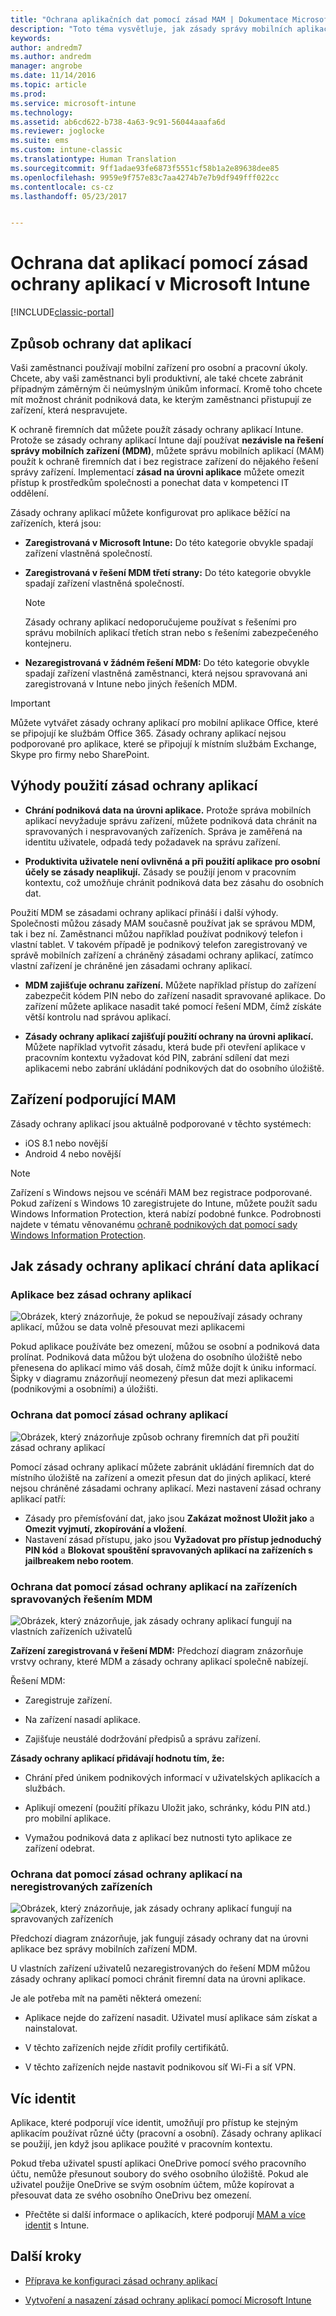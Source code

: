 ```yaml
---
title: "Ochrana aplikačních dat pomocí zásad MAM | Dokumentace Microsoftu"
description: "Toto téma vysvětluje, jak zásady správy mobilních aplikací můžou pomoct chránit podniková data, bránit úniku informací a oddělovat osobní a pracovní informace."
keywords: 
author: andredm7
ms.author: andredm
manager: angrobe
ms.date: 11/14/2016
ms.topic: article
ms.prod: 
ms.service: microsoft-intune
ms.technology: 
ms.assetid: ab6cd622-b738-4a63-9c91-56044aaafa6d
ms.reviewer: joglocke
ms.suite: ems
ms.custom: intune-classic
ms.translationtype: Human Translation
ms.sourcegitcommit: 9ff1adae93fe6873f5551cf58b1a2e89638dee85
ms.openlocfilehash: 9959e9f757e83c7aa4274b7e7b9df949fff022cc
ms.contentlocale: cs-cz
ms.lasthandoff: 05/23/2017


---
```


# <a name="protect-app-data-using-app-protection-policies-with-microsoft-intune"></a>Ochrana dat aplikací pomocí zásad ochrany aplikací v Microsoft Intune

[!INCLUDE[classic-portal](../includes/classic-portal.md)]

## <a name="how-you-can-protect-app-data"></a>Způsob ochrany dat aplikací
Vaši zaměstnanci používají mobilní zařízení pro osobní a pracovní úkoly. Chcete, aby vaši zaměstnanci byli produktivní, ale také chcete zabránit případným záměrným či neúmyslným únikům informací.  Kromě toho chcete mít možnost chránit podniková data, ke kterým zaměstnanci přistupují ze zařízení, která nespravujete.

K ochraně firemních dat můžete použít zásady ochrany aplikací Intune. Protože se zásady ochrany aplikací Intune dají používat **nezávisle na řešení správy mobilních zařízení (MDM)**, můžete správu mobilních aplikací (MAM) použít k ochraně firemních dat i bez registrace zařízení do nějakého řešení správy zařízení. Implementací **zásad na úrovni aplikace** můžete omezit přístup k prostředkům společnosti a ponechat data v kompetenci IT oddělení.

Zásady ochrany aplikací můžete konfigurovat pro aplikace běžící na zařízeních, která jsou:

-   **Zaregistrovaná v Microsoft Intune:** Do této kategorie obvykle spadají zařízení vlastněná společností.

-   **Zaregistrovaná v řešení MDM třetí strany:** Do této kategorie obvykle spadají zařízení vlastněná společností.

      > [!NOTE]
      > Zásady ochrany aplikací nedoporučujeme používat s řešeními pro správu mobilních aplikací třetích stran nebo s řešeními zabezpečeného kontejneru.

-   **Nezaregistrovaná v žádném řešení MDM:** Do této kategorie obvykle spadají zařízení vlastněná zaměstnanci, která nejsou spravovaná ani zaregistrovaná v Intune nebo jiných řešeních MDM.

> [!IMPORTANT]
> Můžete vytvářet zásady ochrany aplikací pro mobilní aplikace Office, které se připojují ke službám Office 365. Zásady ochrany aplikací nejsou podporované pro aplikace, které se připojují k místním službám Exchange, Skype pro firmy nebo SharePoint.

## <a name="benefits-of-using-app-protection-policies"></a>Výhody použití zásad ochrany aplikací

-   **Chrání podniková data na úrovni aplikace.** Protože správa mobilních aplikací nevyžaduje správu zařízení, můžete podniková data chránit na spravovaných i nespravovaných zařízeních. Správa je zaměřená na identitu uživatele, odpadá tedy požadavek na správu zařízení.

-   **Produktivita uživatele není ovlivněná a při použití aplikace pro osobní účely se zásady neaplikují.** Zásady se použijí jenom v pracovním kontextu, což umožňuje chránit podniková data bez zásahu do osobních dat.

Použití MDM se zásadami ochrany aplikací přináší i další výhody. Společnosti můžou zásady MAM současně používat jak se správou MDM, tak i bez ní. Zaměstnanci můžou například používat podnikový telefon i vlastní tablet. V takovém případě je podnikový telefon zaregistrovaný ve správě mobilních zařízení a chráněný zásadami ochrany aplikací, zatímco vlastní zařízení je chráněné jen zásadami ochrany aplikací.

- **MDM zajišťuje ochranu zařízení.** Můžete například přístup do zařízení zabezpečit kódem PIN nebo do zařízení nasadit spravované aplikace. Do zařízení můžete aplikace nasadit také pomocí řešení MDM, čímž získáte větší kontrolu nad správou aplikací.

- **Zásady ochrany aplikací zajišťují použití ochrany na úrovni aplikací.** Můžete například vytvořit zásadu, která bude při otevření aplikace v pracovním kontextu vyžadovat kód PIN, zabrání sdílení dat mezi aplikacemi nebo zabrání ukládání podnikových dat do osobního úložiště.

## <a name="devices-that-support-mam"></a>Zařízení podporující MAM
Zásady ochrany aplikací jsou aktuálně podporované v těchto systémech:
-   iOS 8.1 nebo novější
-   Android 4 nebo novější

>[!NOTE]
>Zařízení s Windows nejsou ve scénáři MAM bez registrace podporované. Pokud zařízení s Windows 10 zaregistrujete do Intune, můžete použít sadu Windows Information Protection, která nabízí podobné funkce. Podrobnosti najdete v tématu věnovanému [ochraně podnikových dat pomocí sady Windows Information Protection](https://technet.microsoft.com/itpro/windows/keep-secure/protect-enterprise-data-using-wip).


##  <a name="how-app-protection-policies-protect-app-data"></a>Jak zásady ochrany aplikací chrání data aplikací

###  <a name="apps-without-app-protection-policies"></a>Aplikace bez zásad ochrany aplikací

![Obrázek, který znázorňuje, že pokud se nepoužívají zásady ochrany aplikací, můžou se data volně přesouvat mezi aplikacemi](../media/Apps_without_MAM_policies.png)

Pokud aplikace používáte bez omezení, můžou se osobní a podniková data prolínat. Podniková data můžou být uložena do osobního úložiště nebo přenesena do aplikací mimo váš dosah, čímž může dojít k úniku informací. Šipky v diagramu znázorňují neomezený přesun dat mezi aplikacemi (podnikovými a osobními) a úložišti.

### <a name="data-protection-with-app-protection-policies"></a>Ochrana dat pomocí zásad ochrany aplikací

![Obrázek, který znázorňuje způsob ochrany firemních dat při použití zásad ochrany aplikací](../media/Apps_with_mobile_app_policies.png)

Pomocí zásad ochrany aplikací můžete zabránit ukládání firemních dat do místního úložiště na zařízení a omezit přesun dat do jiných aplikací, které nejsou chráněné zásadami ochrany aplikací. Mezi nastavení zásad ochrany aplikací patří:
- Zásady pro přemísťování dat, jako jsou **Zakázat možnost Uložit jako** a **Omezit vyjmutí, zkopírování a vložení**.
- Nastavení zásad přístupu, jako jsou **Vyžadovat pro přístup jednoduchý PIN kód** a **Blokovat spouštění spravovaných aplikací na zařízeních s jailbreakem nebo rootem**.

### <a name="data-protection-with-app-protection-on-devices-that-are-managed-by-a-mdm-solution"></a>Ochrana dat pomocí zásad ochrany aplikací na zařízeních spravovaných řešením MDM

![Obrázek, který znázorňuje, jak zásady ochrany aplikací fungují na vlastních zařízeních uživatelů](../media/MAM_BYOD_November.png)

**Zařízení zaregistrovaná v řešení MDM:** Předchozí diagram znázorňuje vrstvy ochrany, které MDM a zásady ochrany aplikací společně nabízejí.

Řešení MDM:

-   Zaregistruje zařízení.

-   Na zařízení nasadí aplikace.

-   Zajišťuje neustálé dodržování předpisů a správu zařízení.

**Zásady ochrany aplikací přidávají hodnotu tím, že:**

-   Chrání před únikem podnikových informací v uživatelských aplikacích a službách.

-   Aplikují omezení (použití příkazu Uložit jako, schránky, kódu PIN atd.) pro mobilní aplikace.

-   Vymažou podniková data z aplikací bez nutnosti tyto aplikace ze zařízení odebrat.


### <a name="data-protection-with-app-protection-policies-for-devices-without-enrollment"></a>Ochrana dat pomocí zásad ochrany aplikací na neregistrovaných zařízeních

![Obrázek, který znázorňuje, jak zásady ochrany aplikací fungují na spravovaných zařízeních](../media/MAM_ManagedDevices_November.png)

Předchozí diagram znázorňuje, jak fungují zásady ochrany dat na úrovni aplikace bez správy mobilních zařízení MDM.

U vlastních zařízení uživatelů nezaregistrovaných do řešení MDM můžou zásady ochrany aplikací pomoci chránit firemní data na úrovni aplikace.

Je ale potřeba mít na paměti některá omezení:

-   Aplikace nejde do zařízení nasadit. Uživatel musí aplikace sám získat a nainstalovat.

-   V těchto zařízeních nejde zřídit profily certifikátů.

-   V těchto zařízeních nejde nastavit podnikovou síť Wi-Fi a síť VPN.


## <a name="multi-identity"></a>Víc identit

Aplikace, které podporují více identit, umožňují pro přístup ke stejným aplikacím používat různé účty (pracovní a osobní). Zásady ochrany aplikací se použijí, jen když jsou aplikace použité v pracovním kontextu.  

Pokud třeba uživatel spustí aplikaci OneDrive pomocí svého pracovního účtu, nemůže přesunout soubory do svého osobního úložiště. Pokud ale uživatel použije OneDrive se svým osobním účtem, může kopírovat a přesouvat data ze svého osobního OneDrivu bez omezení.  

- Přečtěte si další informace o aplikacích, které podporují [MAM a více identit](https://www.microsoft.com/cloud-platform/microsoft-intune-apps) s Intune.

##  <a name="next-steps"></a>Další kroky
- [Příprava ke konfiguraci zásad ochrany aplikací](get-ready-to-configure-mobile-app-management-policies-with-microsoft-intune.md)

- [Vytvoření a nasazení zásad ochrany aplikací pomocí Microsoft Intune](create-and-deploy-mobile-app-management-policies-with-microsoft-intune.md)

